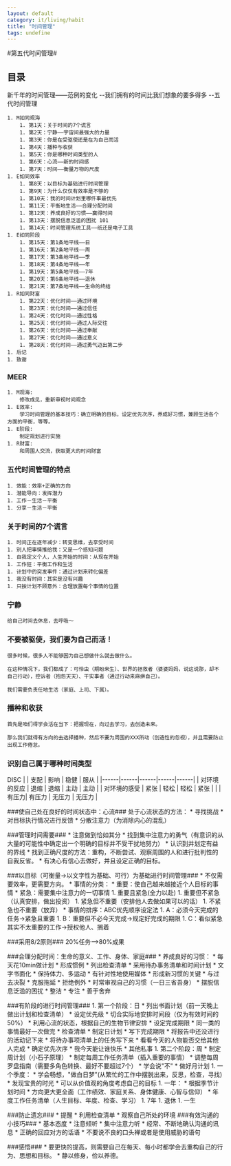 ```yaml
---
layout: default
category: it/living/habit
title: "时间管理"
tags: undefine
---
```






#第五代时间管理#

## 目录 ##
新千年的时间管理——范例的变化 --我们拥有的时间比我们想象的要多得多 --五代时间管理

    1. M如同观海
        1. 第1天：关于时间的7个谎言 
        1. 第2天：宁静——宇宙间最强大的力量 
        1. 第3天：你是在受驱使还是在为自己而活 
        1. 第4天：播种与收获 
        1. 第5天：你是哪种时间类型的人 
        1. 第6天：心流——新的时间感 
        1. 第7天：时间——衡量万物的尺度 
    1. E如同效率
        1. 第8天：以目标为基础进行时间管理 
        1. 第9天：为什么仅仅有效率是不够的 
        1. 第10天：我的时间计划里哪件事最优先 
        1. 第11天：平衡地生活——合理分配时间 
        1. 第12天：养成良好的习惯——赢得时间 
        1. 第13天：摆脱信息泛滥的困扰 101 
        1. 第14天：时间管理系统工具——纸还是电子工具 
    1. E如同阶段 
        1. 第15天：第1条地平线——日 
        1. 第16天：第2条地平线——周 
        1. 第17天：第3条地平线——季 
        1. 第18天：第4条地平线——年 
        1. 第19天：第5条地平线——7年 
        1. 第20天：第6条地平线——退休 
        1. 第21天：第7条地平线——生命的终结 
    1. R如同财富
        1. 第22天：优化时间——通过环境 
        1. 第23天：优化时间——通过信任 
        1. 第24天：优化时间——通过性格 
        1. 第25天：优化时间——通过人际交往 
        1. 第26天：优化时间——通过奉献 
        1. 第27天：优化时间——通过意义 
        1. 第28天：优化时间——通过勇气迈出第二步 
    1. 后记
    1. 致谢

### MEER ###
    1. M观海:
        修改成见，重新审视时间观念
    1. E效率:
        学习时间管理的基本技巧：确立明确的目标，设定优先次序，养成好习惯，兼顾生活各个方面的平衡，等等。
    1. E阶段:
        制定规划进行实施
    1. R财富:
        和周围人交流，获取更大的时间财富

### 五代时间管理的特点 ###
    1. 效能：效率+正确的方向
    1. 潜能导向：发挥潜力
    1. 工作－生活－平衡
    1. 分享－生活－平衡

### 关于时间的7个谎言 ###
    1. 时间正在逐年减少：转变思维，去享受时间
    1. 别人把事情推给我：又是一个感知问题
    1. 自我定义个人，人生开始的时间：从现在开始
    1. 工作狂：平衡工作和生活
    1. 计划中的突发事件：通过计划来转化偏差
    1. 我没有时间：其实是没有兴趣
    1. 只按计划不顾意外：合理放置每个事情的位置

### 宁静 ###
    给自己时间去休息，去呼吸～

### 不要被驱使，我们要为自己而活！ ###
    很多时候，很多人不能够因为自己想做什么就去做什么。

    在这种情况下，我们都成了：可怜虫（期盼来生）、世界的拯救者（婆婆妈妈，说这说那，却不自己行动），控诉者（抱怨天天）、干实事者（通过行动来麻痹自己）。

    我们需要负责任地生活（家庭、上司、下属）。

### 播种和收获 ###
    首先是咱们得学会活在当下：把握现在，向过去学习，去创造未来。

    那么我们就得有方向的去选择播种，然后不要为周围的XXX所动（创造性的忽视），并且需要防止出现工作倦怠。

### 识别自己属于哪种时间类型 ###
DISC
|                |  支配 |  影响 |  稳健 |  服从 | 
|------|------|------|------|------|
|  对环境的反应  |  退缩 |  退缩 |  主动 |  主动 | 
|  对环境的感受  |  紧张 |  轻松 |  轻松 |  紧张 | 
|                |  有压力|  有压力    |  无压力 |   无压力  | 

###使自己处在良好的时间状态中：心流###
    处于心流状态的方法：
       * 寻找挑战
       * 对目标执行情况进行反馈
       * 分散注意力（为消除内心的混乱）

###管理时间需要###
    * 注意做到恰如其分
    * 找到集中注意力的勇气（有意识的从大量的可能性中确定出一个明确的目标并不受干扰地努力）
    * 认识到并划定有益的界线
    * 找到正确尺度的方法：重构，不断尝试、观察周围的人和进行批判性的自我反省。
    * 有决心有信心去做好，并且设定正确的目标。


###以目标（可衡量->以文字性为基础、可行）为基础进行时间管理###
    * 不仅需要效率，更需要方向。
    * 事情的分类：
      * 重要：使自己越来越接近个人目标的事情
      * 紧急：需要集中注意力的一切事情
         1. 重要且紧急(全力以赴)
         1. 重要但不紧急（认真安排，做出投资）
         1. 紧急但不重要（安排他人去做如果可以的话）
         1. 不紧急也不重要（放弃）
      * 事情的排序：ABC优先顺序设定法
         1.  A：必须今天完成的任务->紧急且重要
         1.  B：重要但不必今天完成->规定好完成的期限
         1.  C：看似紧急其实不太重要的工作->授权他人、搁着

###采用8/2原则###
    20%任务-->80%成果

###合理分配时间：生命的意义、工作、身体、家庭###
    * 养成良好的习惯：
        * 每天花10min做计划
        * 形成惯例
        * 列出检查清单
        * 采用待办事务清单和时间计划
        * 文字书面化
        * 保持体力、多运动
        * 有针对性地使用媒体
    * 形成新习惯的关键
        * 与过去决裂
        * 克服拖延
        * 拒绝例外
        * 时常审视自己的习惯（一日三省吾身）
    * 摆脱信息泛滥的困扰
        * 整洁
        * 专注
        * 善于舍弃

###有阶段的进行时间管理###
    1. 第一个阶段：日
        * 列出书面计划（前一天晚上做出计划和检查清单）
        * 设定优先级
        * 切合实际地安排时间段（仅为有效时间的50%）
        * 利用心流的状态，根据自己的生物节律安排
        * 设定完成期限
        * 同一类的事情最好一次做完
        * 检查清单
        * 制定日计划
        * 写下完成期限
        * 将报告中还没进行的活动记下来
        * 将待办事项清单上的任务写下来
        * 看看今天的人物能否交给其他人完成
        * 确定优先次序
        * 我今天能让谁快乐
        * 其他私事
    1. 第二个阶段：周
        * 制定周计划（小石子原理）
        * 制定每周工作任务清单（插入重要的事情）
        * 调整每周罗盘指南（需要多角色转换、最好不要超过7个）
        * 学会说"不"
        * 做好月计划
    1. 一个季度：
        * 学会畅想，"做白日梦"(从繁忙的工作中摆脱出来，反思，检查，寻找)
        * 发现宝贵的时光
        * 可以从价值观的角度考虑自己的目标 
    1. 一年：
        * 根据季节计划时间
        * 方向更大更全面（工作绩效、家庭关系、身体健康、心智与信仰）
        * 年度工作任务清单（人生目标、年度、检查、学习）
    1. 7年
    1. 退休
    1. 一生

###防止遗忘###
    * 提醒
    * 利用检查清单
    * 观察自己所处的环境
###有效沟通的小技巧###
    * 基本态度
    * 注意倾听
    * 集中注意力听
    * 经常、不断地确认沟通的讯息
    * 正确的回应对方的话语
    * 不要说不良的口头禅或者是使用威胁的语句

###感悟###
    * 要更快的提高，则需要自己在每天、每小时都学会去重构自己的行为、思想和目标。
    * 静以修身，俭以养德。
